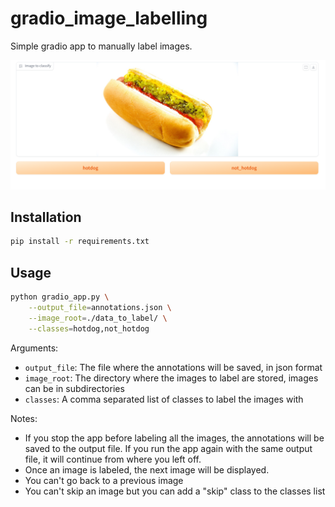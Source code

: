 # gradio_image_labelling

Simple gradio app to manually label images.

![demo ui](assets/hotdog.png)


## Installation
```bash
pip install -r requirements.txt
```

## Usage
```bash
python gradio_app.py \
    --output_file=annotations.json \
    --image_root=./data_to_label/ \
    --classes=hotdog,not_hotdog
```

Arguments:
* `output_file`: The file where the annotations will be saved, in json format
* `image_root`: The directory where the images to label are stored, images can be in subdirectories
* `classes`: A comma separated list of classes to label the images with


Notes:
* If you stop the app before labeling all the images, the annotations will be saved to the output file. If you run the app again with the same output file, it will continue from where you left off.
* Once an image is labeled, the next image will be displayed.
* You can't go back to a previous image
* You can't skip an image but you can add a "skip" class to the classes list